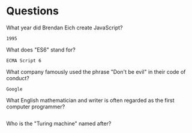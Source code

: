 # Questions

What year did Brendan Eich create JavaScript?

```
1995 
```

What does "ES6" stand for?

```
ECMA Script 6
```

What company famously used the phrase "Don't be evil" in their code of conduct?

```
Google 
```

What English mathematician and writer is often regarded as the first computer programmer?

```

```

Who is the "Turing machine" named after?

```

```
